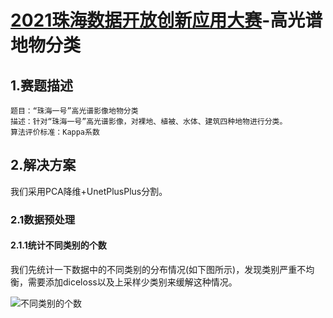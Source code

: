 # [2021珠海数据开放创新应用大赛](http://www.zhzwfwdc.com/zodiac/index.html)-高光谱地物分类

## 1.赛题描述

    题目：“珠海一号”高光谱影像地物分类
    描述：针对“珠海一号”高光谱影像，对裸地、植被、水体、建筑四种地物进行分类。
    算法评价标准：Kappa系数

## 2.解决方案

我们采用PCA降维+UnetPlusPlus分割。

### 2.1数据预处理

#### 2.1.1统计不同类别的个数

我们先统计一下数据中的不同类别的分布情况(如下图所示)，发现类别严重不均衡，需要添加diceloss以及上采样少类别来缓解这种情况。

![不同类别的个数](https://github.com/WangZhenqing-RS/2021ZODIAC/blob/main/HSI-OHS-Seg/plt/%E5%9C%B0%E7%89%A9%E8%A6%81%E7%B4%A0%E7%B1%BB%E5%88%AB%E5%83%8F%E7%B4%A0%E6%95%B0%E7%9B%AE%E5%9B%BE.png)


